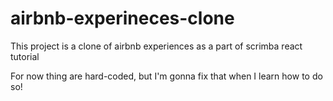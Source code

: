 # airbnb-experineces-clone

This project is a clone of airbnb experiences as a part of scrimba react tutorial

For now thing are hard-coded, but I'm gonna fix that when I learn how to do so!
